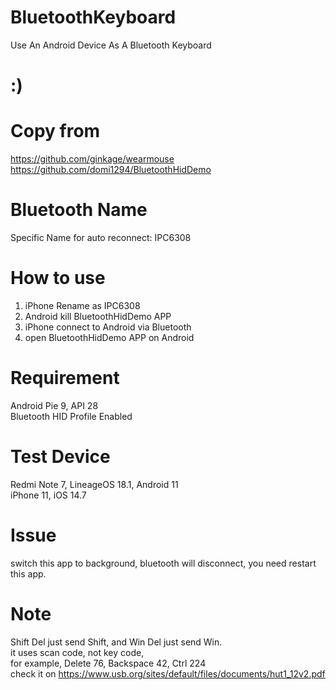 # BluetoothKeyboard
Use An Android Device As A Bluetooth Keyboard 


# :)

# Copy from
https://github.com/ginkage/wearmouse<br/>
https://github.com/domi1294/BluetoothHidDemo

# Bluetooth Name
Specific Name for auto reconnect: IPC6308

# How to use
1. iPhone Rename as IPC6308<br/>
2. Android kill BluetoothHidDemo APP<br/>
3. iPhone connect to Android via Bluetooth<br/>
4. open BluetoothHidDemo APP on Android<br/>

# Requirement
Android Pie 9, API 28<br/>
Bluetooth HID Profile Enabled


# Test Device 
Redmi Note 7, LineageOS 18.1, Android 11<br/>
iPhone 11, iOS 14.7

# Issue
switch this app to background, bluetooth will disconnect, you need restart this app.

# Note
Shift Del just send Shift, and Win Del just send Win.<br/>
it uses scan code, not key code,<br/>
for example, Delete 76, Backspace 42, Ctrl 224<br/>
check it on https://www.usb.org/sites/default/files/documents/hut1_12v2.pdf
